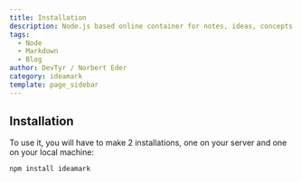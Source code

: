 ```yaml
---
title: Installation
description: Node.js based online container for notes, ideas, concepts and more
tags:
  - Node
  - Markdown
  - Blog
author: DevTyr / Norbert Eder
category: ideamark
template: page_sidebar
---
```


## Installation

To use it, you will have to make 2 installations, one on your server and one on your local machine:

    npm install ideamark

